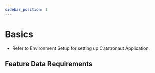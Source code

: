 ```yaml
---
sidebar_position: 1
---
```


# Basics

- Refer to Environment Setup for setting up Catstronaut Application.

## Feature Data Requirements
